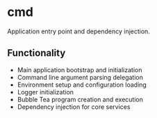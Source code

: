 # cmd

Application entry point and dependency injection.

## Functionality

- Main application bootstrap and initialization
- Command line argument parsing delegation
- Environment setup and configuration loading
- Logger initialization
- Bubble Tea program creation and execution
- Dependency injection for core services

